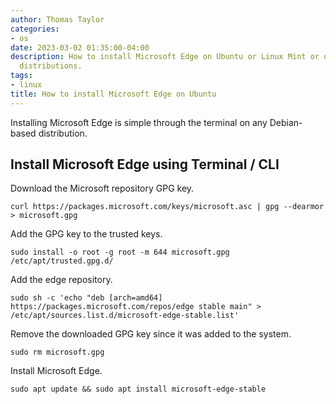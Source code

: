 ```yaml
---
author: Thomas Taylor
categories:
- os
date: 2023-03-02 01:35:00-04:00
description: How to install Microsoft Edge on Ubuntu or Linux Mint or other Debian-based
  distributions.
tags:
- linux
title: How to install Microsoft Edge on Ubuntu
---
```


Installing Microsoft Edge is simple through the terminal on any Debian-based distribution.

## Install Microsoft Edge using Terminal / CLI

Download the Microsoft repository GPG key.

```shell
curl https://packages.microsoft.com/keys/microsoft.asc | gpg --dearmor > microsoft.gpg
```

Add the GPG key to the trusted keys.

```shell
sudo install -o root -g root -m 644 microsoft.gpg /etc/apt/trusted.gpg.d/
```

Add the edge repository.

```shell
sudo sh -c 'echo "deb [arch=amd64] https://packages.microsoft.com/repos/edge stable main" > /etc/apt/sources.list.d/microsoft-edge-stable.list'
```

Remove the downloaded GPG key since it was added to the system.

```shell
sudo rm microsoft.gpg
```

Install Microsoft Edge.

```shell
sudo apt update && sudo apt install microsoft-edge-stable
```